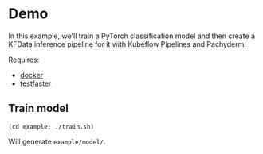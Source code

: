 # Demo

In this example, we'll train a PyTorch classification model and then create a KFData inference pipeline for it with Kubeflow Pipelines and Pachyderm.

Requires:
- [docker](https://docs.docker.com/engine/install/)
- [testfaster](https://testfaster.ci)

## Train model

```
(cd example; ./train.sh)
```

Will generate `example/model/`.

